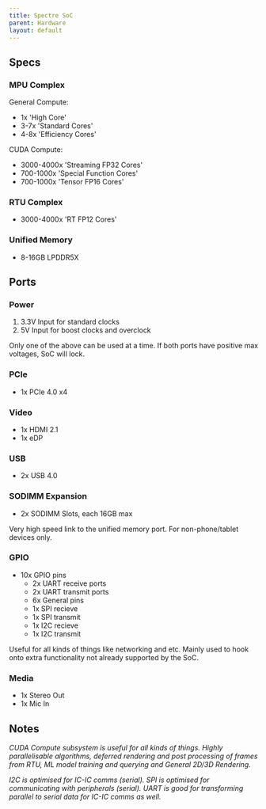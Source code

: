 ```yaml
---
title: Spectre SoC
parent: Hardware
layout: default
---
```


## Specs

### MPU Complex

General Compute:

- 1x 'High Core'
- 3-7x 'Standard Cores'
- 4-8x 'Efficiency Cores'

CUDA Compute:

- 3000-4000x 'Streaming FP32 Cores'
- 700-1000x 'Special Function Cores'
- 700-1000x 'Tensor FP16 Cores'

### RTU Complex

- 3000-4000x 'RT FP12 Cores'

### Unified Memory

- 8-16GB LPDDR5X

## Ports

### Power

1. 3.3V Input for standard clocks
2. 5V Input for boost clocks and overclock

Only one of the above can be used at a time. If both ports have positive max voltages, SoC will lock.

### PCIe

- 1x PCIe 4.0 x4

### Video

- 1x HDMI 2.1
- 1x eDP

### USB

- 2x USB 4.0

### SODIMM Expansion

- 2x SODIMM Slots, each 16GB max

Very high speed link to the unified memory port. For non-phone/tablet devices only.

### GPIO

- 10x GPIO pins
  - 2x UART receive ports
  - 2x UART transmit ports
  - 6x General pins
  - 1x SPI recieve
  - 1x SPI transmit
  - 1x I2C recieve
  - 1x I2C transmit

Useful for all kinds of things like networking and etc. Mainly used to hook onto extra functionality not already supported by the SoC.

### Media

- 1x Stereo Out
- 1x Mic In

## Notes

<i>CUDA Compute subsystem is useful for all kinds of things. Highly parallelisable algorithms, deferred rendering and post processing of frames from RTU, ML model training and querying and General 2D/3D Rendering.</i>

<i>I2C is optimised for IC-IC comms (serial). SPI is optimised for communicating with peripherals (serial). UART is good for transforming parallel to serial data for IC-IC comms as well.</i>
